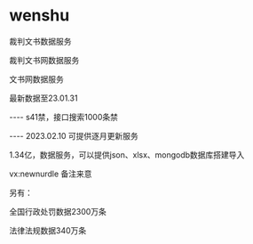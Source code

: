# wenshu
裁判文书数据服务

裁判文书网数据服务

文书网数据服务


最新数据至23.01.31

---- s41禁，接口搜索1000条禁

---- 2023.02.10 可提供逐月更新服务


1.34亿，数据服务，可以提供json、xlsx、mongodb数据库搭建导入

vx:newnurdle 备注来意

另有：

全国行政处罚数据2300万条

法律法规数据340万条
